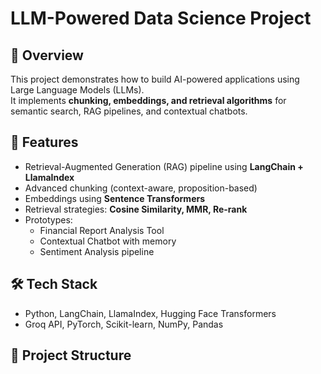 # LLM-Powered Data Science Project

## 📌 Overview
This project demonstrates how to build AI-powered applications using Large Language Models (LLMs).  
It implements **chunking, embeddings, and retrieval algorithms** for semantic search, RAG pipelines, and contextual chatbots.

## 🚀 Features
- Retrieval-Augmented Generation (RAG) pipeline using **LangChain + LlamaIndex**  
- Advanced chunking (context-aware, proposition-based)  
- Embeddings using **Sentence Transformers**  
- Retrieval strategies: **Cosine Similarity, MMR, Re-rank**  
- Prototypes:
  - Financial Report Analysis Tool  
  - Contextual Chatbot with memory  
  - Sentiment Analysis pipeline  

## 🛠️ Tech Stack
- Python, LangChain, LlamaIndex, Hugging Face Transformers  
- Groq API, PyTorch, Scikit-learn, NumPy, Pandas  

## 📂 Project Structure
